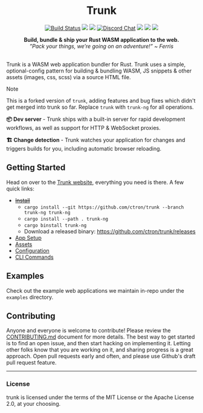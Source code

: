 <h1 align="center">Trunk</h1>
<div align="center">

[![Build Status](https://github.com/ctron/trunk/actions/workflows/ci.yaml/badge.svg?branch=trunk-ng)](https://github.com/ctron/trunk/actions)
[![](https://img.shields.io/crates/v/trunk-ng.svg?color=brightgreen&style=flat-square)](https://crates.io/crates/trunk-ng)
![](https://img.shields.io/badge/license-MIT%2FApache--2.0-blue?style=flat-square)
[![Discord Chat](https://img.shields.io/discord/793890238267260958?logo=discord&style=flat-square)](https://discord.gg/JEPdBujTDr)
![](https://img.shields.io/crates/d/trunk-ng?label=downloads%20%28crates.io%29&style=flat-square)
![](https://img.shields.io/github/downloads/ctron/trunk/total?label=downloads%20%28GH%29&style=flat-square)
![](https://img.shields.io/homebrew/installs/dy/trunk?color=brightgreen&label=downloads%20%28brew%29&style=flat-square)

  <strong>
    Build, bundle & ship your Rust WASM application to the web.
  </strong>
  <br/>
  <i>
    ”Pack your things, we’re going on an adventure!” ~ Ferris
  </i>
</div>
<br/>

Trunk is a WASM web application bundler for Rust. Trunk uses a simple, optional-config pattern for building & bundling WASM, JS snippets & other assets (images, css, scss) via a source HTML file.

> [!NOTE]
> This is a forked version of `trunk`, adding features and bug fixes which didn't get merged into trunk so far.
Replace `trunk` with `trunk-ng` for all operations.

**📦 Dev server** - Trunk ships with a built-in server for rapid development workflows, as well as support for HTTP & WebSocket proxies.

**🏗 Change detection** - Trunk watches your application for changes and triggers builds for you, including automatic browser reloading.

## Getting Started

Head on over to the [Trunk website](https://trunkrs.dev), everything you need is there. A few quick links:

- ~~[Install](https://trunkrs.dev/#install)~~
  - `cargo install --git https://github.com/ctron/trunk --branch trunk-ng trunk-ng`
  - `cargo install --path . trunk-ng`
  - `cargo binstall trunk-ng`
  - Download a released binary: https://github.com/ctron/trunk/releases
- [App Setup](https://trunkrs.dev/#app-setup)
- [Assets](https://trunkrs.dev/assets/)
- [Configuration](https://trunkrs.dev/configuration/)
- [CLI Commands](https://trunkrs.dev/commands/)

## Examples

Check out the example web applications we maintain in-repo under the `examples` directory.

## Contributing

Anyone and everyone is welcome to contribute! Please review the [CONTRIBUTING.md](./CONTRIBUTING.md) document for more details. The best way to get started is to find an open issue, and then start hacking on implementing it. Letting other folks know that you are working on it, and sharing progress is a great approach. Open pull requests early and often, and please use Github's draft pull request feature.

---

### License

trunk is licensed under the terms of the MIT License or the Apache License 2.0, at your choosing.
